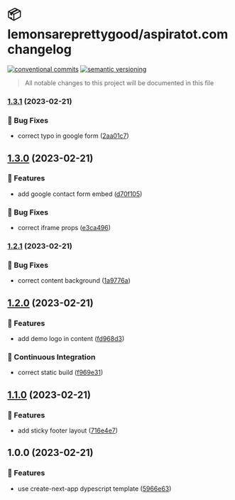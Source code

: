 # 📦 lemonsareprettygood/aspiratot.com changelog

[![conventional commits](https://img.shields.io/badge/conventional%20commits-1.0.0-yellow.svg)](https://conventionalcommits.org)
[![semantic versioning](https://img.shields.io/badge/semantic%20versioning-2.0.0-green.svg)](https://semver.org)

> All notable changes to this project will be documented in this file

### [1.3.1](https://github.com/lemonsareprettygood/aspiratot.com/compare/v1.3.0...v1.3.1) (2023-02-21)


### 🐛 Bug Fixes

* correct typo in google form ([2aa01c7](https://github.com/lemonsareprettygood/aspiratot.com/commit/2aa01c741abb3773403f3fa59c6dd747b7fec6c4))

## [1.3.0](https://github.com/lemonsareprettygood/aspiratot.com/compare/v1.2.1...v1.3.0) (2023-02-21)


### 🍕 Features

* add google contact form embed ([d70f105](https://github.com/lemonsareprettygood/aspiratot.com/commit/d70f105ef5bc07d3188fd0218e0be5d43b666a20))


### 🐛 Bug Fixes

* correct iframe props ([e3ca496](https://github.com/lemonsareprettygood/aspiratot.com/commit/e3ca496b73814a4ee94b29ce6c8bff687c8129f0))

### [1.2.1](https://github.com/lemonsareprettygood/aspiratot.com/compare/v1.2.0...v1.2.1) (2023-02-21)


### 🐛 Bug Fixes

* correct content background ([1a9776a](https://github.com/lemonsareprettygood/aspiratot.com/commit/1a9776a9da5810e2977dc1a93e3fe8f14d27f2b9))

## [1.2.0](https://github.com/lemonsareprettygood/aspiratot.com/compare/v1.1.0...v1.2.0) (2023-02-21)


### 🍕 Features

* add demo logo in content ([fd968d3](https://github.com/lemonsareprettygood/aspiratot.com/commit/fd968d3d3ea2c11843e96bd533523ad9b42f12ea))


### 🔁 Continuous Integration

* correct static build ([f969e31](https://github.com/lemonsareprettygood/aspiratot.com/commit/f969e31125429b0d1355d80f4605e29c02d0d741))

## [1.1.0](https://github.com/lemonsareprettygood/aspiratot.com/compare/v1.0.0...v1.1.0) (2023-02-21)


### 🍕 Features

* add sticky footer layout ([716e4e7](https://github.com/lemonsareprettygood/aspiratot.com/commit/716e4e723e730ab678973c838dc3824037c38fd0))

## 1.0.0 (2023-02-21)


### 🍕 Features

* use create-next-app dypescript template ([5966e63](https://github.com/lemonsareprettygood/aspiratot.com/commit/5966e63adbfef79fbf2726c561a146459a931ef5))

